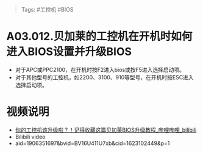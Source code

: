 > Tags: #工控机 #BIOS

# A03.012.贝加莱的工控机在开机时如何进入BIOS设置并升级BIOS

- 对于APC或PPC2100，在开机时按F2进入bios或按F5进入选择启动项。
- 对于其他型号的工控机，如2200、3100、910等型号，在开机时按ESC进入选择启动项。

# 视频说明

- [你的工控机该升级啦？！记得收藏这篇贝加莱BIOS升级教程_哔哩哔哩_bilibili](https://www.bilibili.com/video/BV16U411U7xb/?spm_id_from=333.788&vd_source=51c22ba0fe45bec5a10be989b0208995)
- Bilibili video
- aid=1906351697&bvid=BV16U411U7xb&cid=1623102449&p=1
